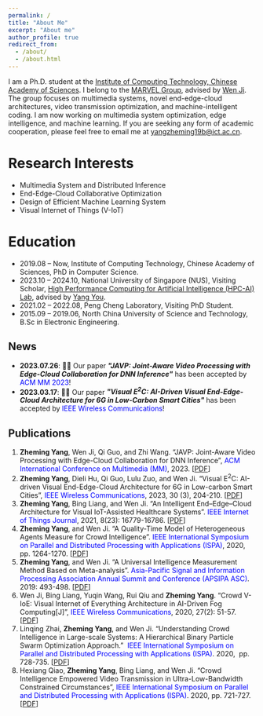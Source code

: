 ```yaml
---
permalink: /
title: "About Me"
excerpt: "About me"
author_profile: true
redirect_from: 
  - /about/
  - /about.html
---
```


I am a Ph.D. student at the [Institute of Computing Technology, Chinese Academy of Sciences](http://www.ict.ac.cn/). I belong to the [MARVEL Group](https://www.labxing.com/marvel), advised by [Wen Ji](http://www.ict.cas.cn/sourcedb_2018_ict_cas/cn/jssrck/201011/t20101123_3028148.html). The group focuses on multimedia systems, novel end-edge-cloud architectures, video transmission optimization, and machine-intelligent coding. I am now working on multimedia system optimization, edge intelligence, and machine learning. If you are seeking any form of academic cooperation, please feel free to email me at [yangzheming19b@ict.ac.cn]().
 

Research Interests
======
* Multimedia System and Distributed Inference
* End-Edge-Cloud Collaborative Optimization
* Design of Efficient Machine Learning System
* Visual Internet of Things (V-IoT)


Education
======
* 2019.08 – Now, Institute of Computing Technology, Chinese Academy of Sciences, PhD in Computer Science.
* 2023.10 – 2024.10, National University of Singapore (NUS), Visiting Scholar, [High Performance Computing for Artificial Intelligence (HPC-AI) Lab](https://ai.comp.nus.edu.sg/), advised by [Yang You](https://www.comp.nus.edu.sg/~youy/).
* 2021.02 – 2022.08, Peng Cheng Laboratory, Visiting PhD Student.
* 2015.09 – 2019.06, North China University of Science and Technology, B.Sc in Electronic Engineering.


News
------
* **2023.07.26**:  🎉🎉 Our paper ***"JAVP: Joint-Aware Video Processing with Edge-Cloud Collaboration for DNN Inference"*** has been accepted by  <font color=Blue>ACM MM 2023</font>!
* **2023.03.17**:  🎉🎉 Our paper ***"Visual E<sup>2</sup>C: AI-Driven Visual End-Edge-Cloud Architecture for 6G in Low-Carbon Smart Cities"*** has been accepted by  <font color=Blue>IEEE Wireless Communications</font>!



Publications
------
1. **Zheming Yang**, Wen Ji, Qi Guo, and Zhi Wang. “JAVP: Joint-Aware Video Processing with Edge-Cloud Collaboration for DNN Inference”,  <font color=Blue>ACM International Conference on Multimedia (MM)</font>, 2023. [[PDF]()]
2. **Zheming Yang**, Dieli Hu, Qi Guo, Lulu Zuo, and Wen Ji. “Visual E<sup>2</sup>C: AI-driven Visual End-Edge-Cloud Architecture for 6G in Low-carbon Smart Cities”,   <font color=Blue>IEEE Wireless Communications</font>, 2023, 30 (3), 204-210. [[PDF](https://ieeexplore.ieee.org/abstract/document/10183805)]
3. **Zheming Yang**, Bing Liang, and Wen Ji. “An Intelligent End–Edge–Cloud Architecture for Visual IoT-Assisted Healthcare Systems”. <font color=Blue>IEEE Internet of Things Journal</font>, 2021, 8(23): 16779-16786. [[PDF](https://ieeexplore.ieee.org/abstract/document/9328531)]
4. **Zheming Yang**, and Wen Ji. “A Quality-Time Model of Heterogeneous Agents Measure for Crowd Intelligence”. <font color=Blue>IEEE International Symposium on Parallel and Distributed Processing with Applications (ISPA)</font>, 2020, pp. 1264-1270. [[PDF](https://ieeexplore.ieee.org/abstract/document/9443761)]
5. **Zheming Yang**, and Wen Ji. “A Universal Intelligence Measurement Method Based on Meta-analysis”. <font color=Blue>Asia-Pacific Signal and Information Processing Association Annual Summit and Conference (APSIPA ASC)</font>. 2019: 493-498. [[PDF](https://ieeexplore.ieee.org/abstract/document/9023076)]
6. Wen Ji, Bing Liang, Yuqin Wang, Rui Qiu and **Zheming Yang**. “Crowd V-IoE: Visual Internet of Everything Architecture in AI-Driven Fog Computing[J]”, <font color=Blue>IEEE Wireless Communications</font>, 2020, 27(2): 51-57. [[PDF](https://ieeexplore.ieee.org/abstract/document/9085263)]
7. Linqing Zhai, **Zheming Yang**, and Wen Ji. “Understanding Crowd Intelligence in Large-scale Systems: A Hierarchical Binary Particle Swarm Optimization Approach.”  <font color=Blue>IEEE International Symposium on Parallel and Distributed Processing with Applications (ISPA)</font>. 2020,  pp. 728-735. [[PDF](https://ieeexplore.ieee.org/abstract/document/9443915)]
8. Hexiang Qiao, **Zheming Yang**, Bing Liang, and Wen Ji. “Crowd Intelligence Empowered Video Transmission in Ultra-Low-Bandwidth Constrained Circumstances”, <font color=Blue>IEEE International Symposium on Parallel and Distributed Processing with Applications (ISPA)</font>. 2020, pp. 721-727. [[PDF](https://ieeexplore.ieee.org/abstract/document/9443904)]



